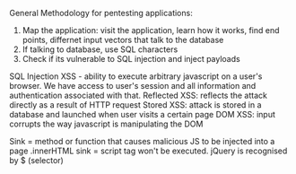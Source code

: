 General Methodology for pentesting applications:
1. Map the application: visit the application, learn how it works, find end points, differnet input vectors that talk to the database
2. If talking to database, use SQL characters
3. Check if its vulnerable to SQL injection and inject payloads

   
SQL Injection
XSS - ability to execute arbitrary javascript on a user's browser. We have access to user's session and all information and authentication associated with that.
    Reflected XSS: reflects the attack directly as a result of HTTP request
    Stored XSS: attack is stored in a database and launched when user visits a certain page
    DOM XSS: input corrupts the way javascript is manipulating the DOM

Sink = method or function that causes malicious JS to be injected into a page
.innerHTML sink = script tag won't be executed. 
jQuery is recognised by $ (selector)
